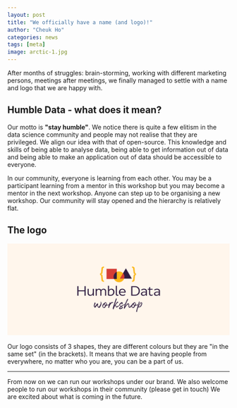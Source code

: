 ```yaml
---
layout: post
title: "We officially have a name (and logo)!"
author: "Cheuk Ho"
categories: news
tags: [meta]
image: arctic-1.jpg
---
```


After months of struggles: brain-storming, working with different marketing persons, meetings after meetings, we finally managed to settle with a name and logo that we are happy with.

## Humble Data - what does it mean?

Our motto is **"stay humble"**. We notice there is quite a few elitism in the data science community and people may not realise that they are privileged. We align our idea with that of open-source. This knowledge and skills of being able to analyse data, being able to get information out of data and being able to make an application out of data should be accessible to everyone.

In our community, everyone is learning from each other. You may be a participant learning from a mentor in this workshop but you may become a mentor in the next workshop. Anyone can step up to be organising a new workshop. Our community will stay opened and the hierarchy is relatively flat.

## The logo

![our logo](/assets/logo/facebook_banner.png)

Our logo consists of 3 shapes, they are different colours but they are "in the same set" (in the brackets). It means that we are having people from everywhere, no matter who you are, you can be a part of us.

---

From now on we can run our workshops under our brand. We also welcome people to run our workshops in their community (please get in touch) We are excited about what is coming in the future.
